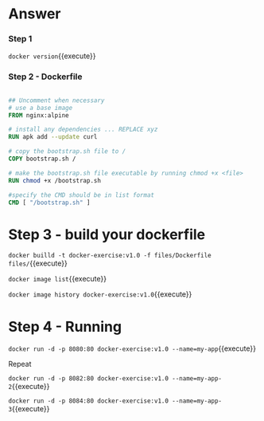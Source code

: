 # Answer

### Step 1

`docker version`{{execute}}

### Step 2 - Dockerfile


```Dockerfile

## Uncomment when necessary
# use a base image
FROM nginx:alpine

# install any dependencies ... REPLACE xyz
RUN apk add --update curl

# copy the bootstrap.sh file to /
COPY bootstrap.sh /

# make the bootstrap.sh file executable by running chmod +x <file>
RUN chmod +x /bootstrap.sh

#specify the CMD should be in list format
CMD [ "/bootstrap.sh" ]

```

# Step 3 -  build your dockerfile

`docker builld -t docker-exercise:v1.0 -f files/Dockerfile files/`{{execute}}

`docker image list`{{execute}}


`docker image history docker-exercise:v1.0`{{execute}}


# Step 4 - Running

`docker run -d -p 8080:80 docker-exercise:v1.0 --name=my-app`{{execute}}

Repeat

`docker run -d -p 8082:80 docker-exercise:v1.0 --name=my-app-2`{{execute}}

`docker run -d -p 8084:80 docker-exercise:v1.0 --name=my-app-3`{{execute}}
